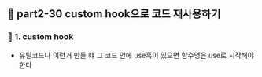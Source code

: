 ## 🔄 part2-30 custom hook으로 코드 재사용하기

### 🔹 1. custom hook

- 유틸코드나 이런거 만들 떄 그 코드 안에 use훅이 있으면 함수명은 use로 시작해야한다
